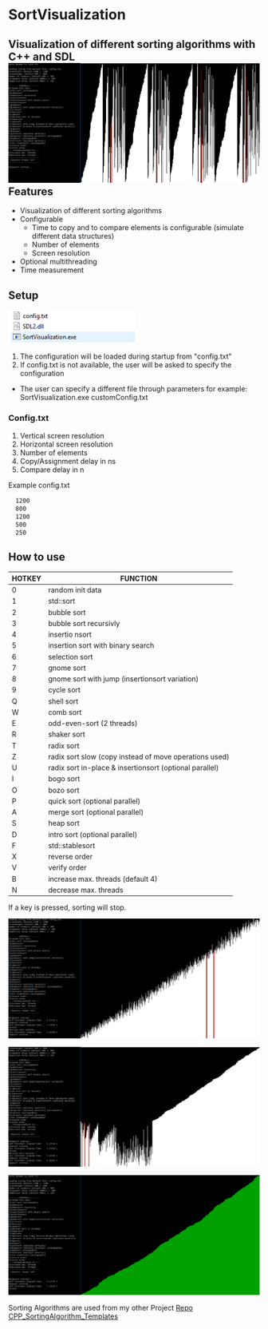 # SortVisualization
Visualization of different sorting algorithms with C++ and SDL
![Parallel Merge sort](Screenshots/Example1.png "Parallel Merge sort")
Features
--------
- Visualization of different sorting algorithms
- Configurable
  - Time to copy and to compare elements is configurable (simulate different data structures)
  - Number of elements
  - Screen resolution
- Optional multithreading
- Time measurement

Setup
-----
![Setup](Screenshots/Screenshot_1.png "Setup")
1) The configuration will be loaded during startup from "config.txt"
2) If config.txt is not available, the user will be asked to specify the configuration
- The user can specify a different file through parameters for example: SortVisualization.exe customConfig.txt

### Config.txt
1) Vertical screen resolution
2) Horizontal screen resolution
3) Number of elements
4) Copy/Assignment delay in ns
5) Compare delay in n

Example config.txt
```
  1200
  800
  1200
  500
  250
```

How to use
-----------
HOTKEY|FUNCTION
------|-------------------------
  0   |random init data
  1   |std::sort
  2   |bubble sort
  3   |bubble sort recursivly
  4   |insertio nsort
  5   |insertion sort with binary search
  6   |selection sort
  7   |gnome sort
  8   |gnome sort with jump (insertionsort variation)
  9   |cycle sort
  Q   |shell sort
  W   |comb sort
  E   |odd-even-sort (2 threads)
  R   |shaker sort
  T   |radix sort
  Z   |radix sort slow (copy instead of move operations used)
  U   |radix sort in-place & insertionsort (optional parallel)
  I   |bogo sort
  O   |bozo sort
  P   |quick sort (optional parallel)
  A   |merge sort (optional parallel) 
  S   |heap sort 
  D   |intro sort (optional parallel)
  F   |std::stablesort 
  X   |reverse order
  V   |verify order
  B   |increase max. threads (default 4)
  N   |decrease max. threads
  
 If a key is pressed, sorting will stop.


![Comb sort](Screenshots/Example2.png "Comb Sort")

![Heap sort](Screenshots/Example4.png "Heap Sort")

![Verification](Screenshots/Example3.png "verify order")

Sorting Algorithms are used from my other Project [Repo CPP_SortingAlgorithm_Templates](https://github.com/Kevger/CPP_SortingAlgorithm_Templates)

